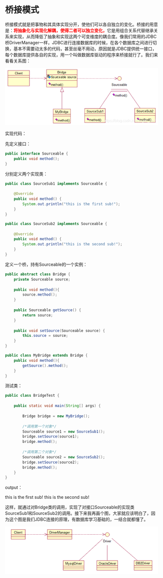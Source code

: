 # 桥接模式

  桥接模式就是把事物和其具体实现分开，使他们可以各自独立的变化。桥接的用意是：<span style="color:red;                       ">**将抽象化与实现化解耦，使得二者可以独立变化，**</span>它是用组合关系代替继承关系来实现，从而降低了抽象和实现这两个可变维度的耦合度。像我们常用的JDBC桥DriverManager一样，JDBC进行连接数据库的时候，在各个数据库之间进行切换，基本不需要动太多的代码，甚至丝毫不用动，原因就是JDBC提供统一接口，每个数据库提供各自的实现，用一个叫做数据库驱动的程序来桥接就行了。我们来看看关系图：

![img](桥接模式.assets/watermark,type_ZmFuZ3poZW5naGVpdGk,shadow_10,text_aHR0cHM6Ly9ibG9nLmNzZG4ubmV0L3N1Z2FyX25vMQ==,size_16,color_FFFFFF,t_70-20211227201130339.png)

实现代码：

先定义接口：

```java
public interface Sourceable {
	public void method();
}
```

分别定义两个实现类：

```java
public class SourceSub1 implements Sourceable {
 
	@Override
	public void method() {
		System.out.println("this is the first sub!");
	}
}
```

```java
public class SourceSub2 implements Sourceable {
 
	@Override
	public void method() {
		System.out.println("this is the second sub!");
	}
}
```

 定义一个桥，持有Sourceable的一个实例：

```java
public abstract class Bridge {
	private Sourceable source;
 
	public void method(){
		source.method();
	}
	
	public Sourceable getSource() {
		return source;
	}
 
	public void setSource(Sourceable source) {
		this.source = source;
	}
}
```

```java
public class MyBridge extends Bridge {
	public void method(){
		getSource().method();
	}
}
```

 测试类：

```java
public class BridgeTest {
	
	public static void main(String[] args) {
		
		Bridge bridge = new MyBridge();
		
		/*调用第一个对象*/
		Sourceable source1 = new SourceSub1();
		bridge.setSource(source1);
		bridge.method();
		
		/*调用第二个对象*/
		Sourceable source2 = new SourceSub2();
		bridge.setSource(source2);
		bridge.method();
	}
}
```

output：

this is the first sub!
this is the second sub!

这样，就通过对Bridge类的调用，实现了对接口Sourceable的实现类SourceSub1和SourceSub2的调用。接下来我再画个图，大家就应该明白了，因为这个图是我们JDBC连接的原理，有数据库学习基础的，一结合就都懂了。

![img](桥接模式.assets/20190311194720874.png)